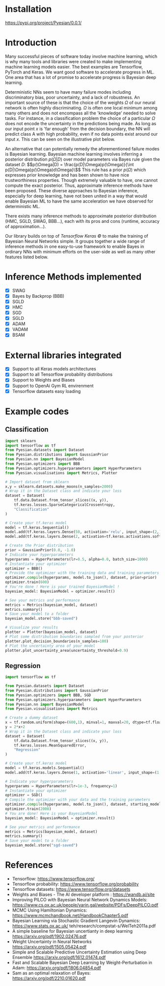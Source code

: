 # Installation
https://pypi.org/project/Pyesian/0.0.1/
# Introduction
Many successful pieces of software today involve machine learning, which is why many tools and libraries were created to make implementing machine learning models easier. The best examples are Tensorflow, PyTorch and Keras. We want good software to accelerate progress in ML. One area that has a lot of promise to accelerate progress is Bayesian deep learning.

Deterministic NNs seem to have many failure modes including discriminatory bias, poor uncertainty, and a lack of robustness. An important source of these is that the choice of the weights $\Omega$ of our neural network is often highly discriminating. $\Omega$ is often one local minimum among many others and does not encompass all the 'knowledge' needed to solve tasks. For instance, in a classification problem the choice of a particular $\Omega$ does not encode the uncertainty in the predictions being made. As long as our input point $x$ is 'far enough' from the decision boundary, the NN will predict class A with high probability, even if no data points exist around our input $x$. This can be seen on the illustrative plot below. 

An alternative that can potentially remedy the aforementioned failure modes is Bayesian learning. Bayesian machine learning involves inferring a posterior distribution $p(\Omega|D)$ over model parameters via Bayes rule given the dataset $D$: 
$$p(\Omega|D) = \frac{p(D|\Omega)p(\Omega)}{\int p(D|\Omega)p(\Omega)d\Omega}\$$
This rule has a prior $p(\Omega)$ which expresses prior knowledge and has been shown to have nice trustworthiness properties. Though extremely valuable to have, one cannot compute the exact posterior. Thus, approximate inference methods have been proposed. These diverse approaches to Bayesian inference, especially for deep learning, have not been united in a way that would enable Bayesian ML to have the same acceleration we have observed for deterministic ML. 

There exists many inference methods to approximate
posterior distribution (HMC, SGLD, SWAG, BBB...), each with its pros and cons (runtime, accuracy of approximation...). 

Our library builds on top of *Tensorflow Keras ©* to make the training of Bayesian Neural Networks simple. It groups together a wide range of inference methods in one easy-to-use framework to enable Bayes in ordinary NNs with minimum efforts on the user-side as well as many other features listed below.
# Inference Methods implemented
- [x] SWAG
- [X] Bayes by Backprop (BBB)
- [X] SGLD
- [X] HMC
- [X] SGD
- [X] SGLD
- [X] ADAM
- [X] VADAM
- [X] BSAM
# External libraries integrated
- [X] Support to all Keras models architectures
- [X] Support to all Tensorflow probability distributions
- [X] Support to Weights and Biases 
- [X] Support to OpenAi Gym RL envirenment
- [X] Tensorflow datasets easy loading
# Example codes
## Classification
```python
import sklearn
import tensorflow as tf
from Pyesian.datasets import Dataset
from Pyesian.distributions import GaussianPrior
from Pyesian.nn import BayesianModel
from Pyesian.optimizers import BBB
from Pyesian.optimizers.hyperparameters import HyperParameters
from Pyesian.visualisations import Metrics, Plotter

# Import dataset from sklearn
x,y = sklearn.datasets.make_moons(n_samples=2000)
# Wrap it in the Dataset class and indicate your loss
dataset = Dataset(
    tf.data.Dataset.from_tensor_slices((x, y)),
    tf.keras.losses.SparseCategoricalCrossentropy,
    "Classification"
)

# Create your tf.keras model
model = tf.keras.Sequential()
model.add(tf.keras.layers.Dense(50, activation='relu', input_shape=(2,)))
model.add(tf.keras.layers.Dense(2, activation=tf.keras.activations.softmax))

# Create the Prior distribution
prior = GaussianPrior(0.0, -1.0)
# Indicate your hyperparameters
hyperparams = HyperParameters(lr=0.5, alpha=0.0, batch_size=1000)
# Instantiate your optimizer
optimizer = BBB()
# Provide the optimizer with the training data and training parameters
optimizer.compile(hyperparams, model.to_json(), dataset, prior=prior)
optimizer.train(600)
# You're done ! Here is your trained BayesianModel !
bayesian_model: BayesianModel = optimizer.result()

# See your metrics and performance
metrics = Metrics(bayesian_model, dataset)
metrics.summary()
# Save your model to a folder
bayesian_model.store("bbb-saved")

# Visualize your results
plotter = Plotter(bayesian_model, dataset)
# Plot some distribution boundaries sampled from your posterior
plotter.plot_decision_boundaries(n_samples=100)
# Plot the uncertainty area of your model
plotter.plot_uncertainty_area(uncertainty_threshold=0.9)
```
## Regression
```python
import tensorflow as tf

from Pyesian.datasets import Dataset
from Pyesian.distributions import GaussianPrior
from Pyesian.optimizers import BBB, SGD
from Pyesian.optimizers.hyperparameters import HyperParameters
from Pyesian.nn import BayesianModel
from Pyesian.visualisations import Metrics

# Create a dummy dataset
x = tf.random.uniform(shape=(600,1), minval=1, maxval=20, dtype=tf.float32)
y = 2*x+2
# Wrap it in the Dataset class and indicate your loss
dataset = Dataset(
    tf.data.Dataset.from_tensor_slices((x, y)),
    tf.keras.losses.MeanSquaredError,
    "Regression"
)

# Create your tf.keras model
model = tf.keras.models.Sequential()
model.add(tf.keras.layers.Dense(1, activation='linear', input_shape=(1,)))

# Indicate your hyperparameters
hyperparams = HyperParameters(lr=1e-3, frequency=1)
# Instantiate your optimizer
optimizer = SGD()
# Compile the optimizer with your data and the training parameters
optimizer.compile(hyperparams, model.to_json(), dataset, starting_model=model)
optimizer.train(2000)
# You are done! Here is your BayesianModel
bayesian_model: BayesianModel = optimizer.result()

# See your metrics and performance
metrics = Metrics(bayesian_model, dataset)
metrics.summary()
# Save your model to a folder
bayesian_model.store("sgd-saved")
```

# References 
- Tensorflow: https://www.tensorflow.org/
- Tensorflow probability: https://www.tensorflow.org/probability
- Tensorflow datasets: https://www.tensorflow.org/datasets
- Weights and Biases - The AI developer platform : https://wandb.ai/site
- Improving PILCO with Bayesian Neural Network Dynamics Models: https://www.cs.ox.ac.uk/people/yarin.gal/website/PDFs/DeepPILCO.pdf
- MCMC Using Hamiltonian Dynamics: https://www.mcmchandbook.net/HandbookChapter5.pdf
- Bayesian Learning via Stochastic Gradient Langevin Dynamics: https://www.stats.ox.ac.uk/ teh/research/compstat-s/WelTeh2011a.pdf
- A simple baseline for Bayesian uncertianty in deep learning https://arxiv.org/pdf/1902.02476.pdf
- Weight Uncertainty in Neural Networks https://arxiv.org/pdf/1505.05424.pdf
- Simple and Scalable Predictive Uncertainty Estimation using Deep Ensemble https://arxiv.org/pdf/1612.01474.pdf
- Fast and Scalable Bayesian Deep Learning by Weight-Perturbation in Adam: https://arxiv.org/pdf/1806.04854.pdf
- Sam as an optimal relaxation of Bayes: https://arxiv.org/pdf/2210.01620.pdf

